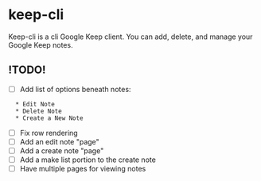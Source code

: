 # keep-cli
Keep-cli is a cli Google Keep client. You can add, delete, and manage your Google Keep notes.

## !TODO!
- [ ] Add list of options beneath notes:
```
  * Edit Note
  * Delete Note
  * Create a New Note
``` 
- [ ] Fix row rendering
- [ ] Add an edit note "page"
- [ ] Add a create note "page"
- [ ] Add a make list portion to the create note
- [ ] Have multiple pages for viewing notes
